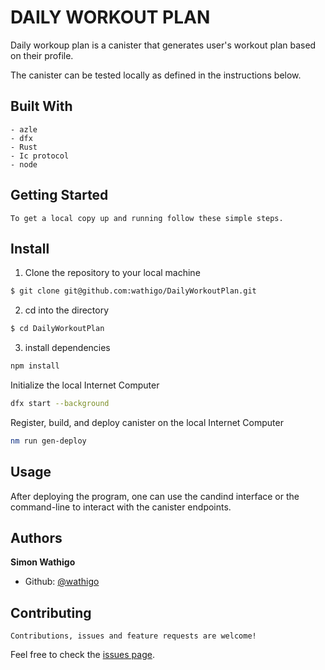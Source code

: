 # DAILY WORKOUT PLAN

Daily workoup plan is a canister that generates user's workout plan based on their profile.

The canister can be tested locally as defined in the instructions below.

## Built With

    - azle
    - dfx
    - Rust
    - Ic protocol
    - node

## Getting Started

    To get a local copy up and running follow these simple steps.

## Install

1. Clone the repository to your local machine

```sh
$ git clone git@github.com:wathigo/DailyWorkoutPlan.git
```

2. cd into the directory

```sh
$ cd DailyWorkoutPlan
```

3. install dependencies

```sh
npm install
```

Initialize the local Internet Computer

```sh
dfx start --background
```

Register, build, and deploy canister on the local Internet Computer

```sh
nm run gen-deploy
```

## Usage

After deploying the program, one can use the candind interface or the command-line to interact with the canister endpoints.

## Authors

**Simon Wathigo**

- Github: [@wathigo](https://github.com/wathigo)

## Contributing

    Contributions, issues and feature requests are welcome!

Feel free to check the [issues page](../../issues).
